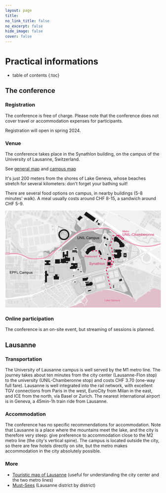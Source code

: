 ```yaml
---
layout: page
title: 
no_link_title: false 
no_excerpt: false 
hide_image: false
cover: false
---
```


# Practical informations
* table of contents
{:toc}

## The conference
### Registration
The conference is free of charge. Please note that the conference does not cover travel or accommodation expenses for participants.

Registration will open in spring 2024.

### Venue

The conference takes place in the Synathlon building, on the campus of the University of Lausanne, Switzerland. 

See [general map](https://maps.app.goo.gl/uyvhtU5re6MYrhiYA) and [campus map](https://planete.unil.ch/?batiment=SYN)

It's just 200 meters from the shores of Lake Geneva, whose beaches stretch for several kilometers: don't forget your bathing suit!

There are several food options on campus, in nearby buildings (5-8 minutes' walk). A meal usually costs around CHF 8-15, a sandwich around CHF 5-9.

 ![Campus map](/img/campusmap_bnw.png)

### Online participation

The conference is an on-site event, but streaming of sessions is planned. 

## Lausanne
### Transportation

The University of Lausanne campus is well served by the M1 metro line. The journey takes about ten minutes from the city center (Lausanne-Flon stop) to the university (UNIL-Chamberonne stop) and costs CHF 3.70 (one-way full fare). Lausanne is well integrated into the rail network, with excellent TGV connections from Paris in the west, EuroCity from Milan in the east, and ICE from the north, via Basel or Zurich. The nearest international airport is in Geneva, a 45min-1h train ride from Lausanne. 

### Accommodation

The conference has no specific recommendations for accommodation. Note that Lausanne is a place where the mountains meet the lake, and the city is therefore very steep: give preference to accommodation close to the M2 metro line (the city's vertical spine). The campus is located outside the city, so there are few hotels directly on site, but the metro makes accommodation in the city absolutely possible.

### More

* [Touristic map of Lausanne](https://issuu.com/jiempe/docs/lt_plan_ville_2023_bloca3_web_lmo?fr=xKAE9_zU1NQ) (useful for understanding the city center and the two metro lines)
* [Must-Sees](https://issuu.com/jiempe/docs/lt_incontournables_2023_en_web_dp?fr=xKAE9_zU1NQ) (Lausanne district by district)


